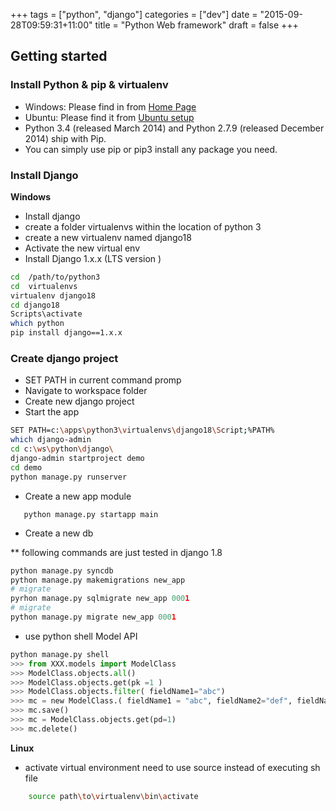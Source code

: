 +++
tags = ["python", "django"]
categories = ["dev"]
date = "2015-09-28T09:59:31+11:00"
title = "Python Web framework"
draft = false
+++

## Getting started

### Install Python & pip & virtualenv
* Windows: Please find in from [Home Page](/)
* Ubuntu: Please find it from [Ubuntu setup](ubuntu-server-14)
* Python 3.4 (released March 2014) and Python 2.7.9 (released December 2014) ship with Pip.
* You can simply use pip or pip3 install any package you need.


### Install Django

**Windows**

* Install django
 * create a folder virtualenvs within the location of python 3
 * create a new virtualenv named django18
 * Activate the new virtual env
 * Install Django 1.x.x (LTS version ) 

```bash
cd  /path/to/python3
cd  virtualenvs
virtualenv django18
cd django18
Scripts\activate
which python
pip install django==1.x.x
```

### Create django project 

* SET PATH in current command promp
* Navigate to workspace folder
* Create new django project
* Start the app

```bash
SET PATH=c:\apps\python3\virtualenvs\django18\Script;%PATH%
which django-admin
cd c:\ws\python\django\
django-admin startproject demo
cd demo
python manage.py runserver
```

* Create a new app module

`    python manage.py startapp main     `

* Create a new db 

**  following commands are just tested in django 1.8

```python
python manage.py syncdb 
python manage.py makemigrations new_app 
# migrate 
pyrhon manage.py sqlmigrate new_app 0001 
# migrate 
python manage.py migrate new_app 0001
```

* use python shell Model API

```python
python manage.py shell
>>> from XXX.models import ModelClass
>>> ModelClass.objects.all()
>>> ModelClass.objects.get(pk =1 )
>>> ModelClass.objects.filter( fieldName1="abc")
>>> mc = new ModelClass.( fieldName1 = "abc", fieldName2="def", fieldName3 = 3 )
>>> mc.save()
>>> mc = ModelClass.objects.get(pd=1)
>>> mc.delete()    
```

**Linux**

* activate virtual environment need to use source instead of executing sh file
```bash
    source path\to\virtualenv\bin\activate
```
